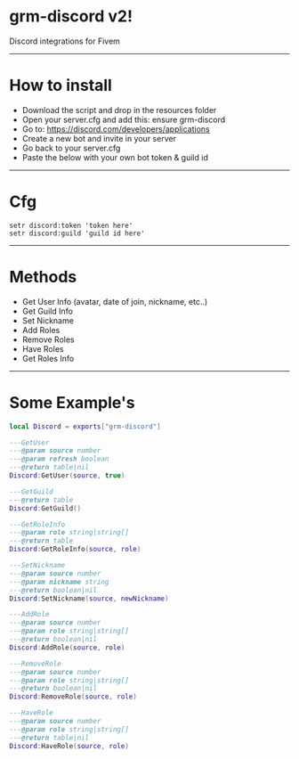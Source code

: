 # grm-discord v2!
Discord integrations for Fivem

---

# How to install
- Download the script and drop in the resources folder
- Open your server.cfg and add this: ensure grm-discord
- Go to: https://discord.com/developers/applications
- Create a new bot and invite in your server
- Go back to your server.cfg
- Paste the below with your own bot token & guild id

---

# Cfg
```
setr discord:token 'token here'
setr discord:guild 'guild id here'
```
---

# Methods
- Get User Info (avatar, date of join, nickname, etc..)
- Get Guild Info 
- Set Nickname
- Add Roles
- Remove Roles
- Have Roles
- Get Roles Info 

---

# Some Example's
```lua
local Discord = exports["grm-discord"]

---GetUser
---@param source number
---@param refresh boolean
---@return table|nil
Discord:GetUser(source, true)

---GetGuild
---@return table
Discord:GetGuild()

---GetRoleInfo 
---@param role string|string[]
---@return table
Discord:GetRoleInfo(source, role)

---SetNickname
---@param source number
---@param nickname string
---@return boolean|nil
Discord:SetNickname(source, newNickname)

---AddRole
---@param source number
---@param role string|string[]
---@return boolean|nil
Discord:AddRole(source, role)

---RemoveRole
---@param source number
---@param role string|string[]
---@return boolean|nil
Discord:RemoveRole(source, role)

---HaveRole
---@param source number
---@param role string|string[]
---@return table|nil
Discord:HaveRole(source, role) 
```
